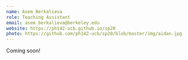 ```yaml
---
name: Asem Berkalieva
role: Teaching Assistant
email: asem_berkalieva@berkeley.edu
website: https://ph142-ucb.github.io/sp20
photo: https://github.com/ph142-ucb/sp20/blob/master/img/aidan.jpg
---
```


Coming soon!
